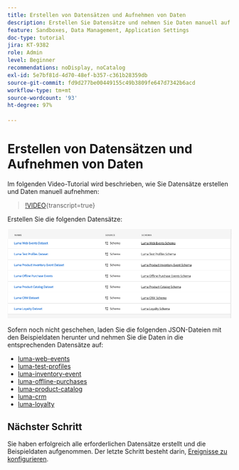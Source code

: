 ```yaml
---
title: Erstellen von Datensätzen und Aufnehmen von Daten
description: Erstellen Sie Datensätze und nehmen Sie Daten manuell auf.
feature: Sandboxes, Data Management, Application Settings
doc-type: tutorial
jira: KT-9382
role: Admin
level: Beginner
recommendations: noDisplay, noCatalog
exl-id: 5e7bf81d-4d70-48ef-b357-c361b28359db
source-git-commit: fd9d277be00449155c49b3809fe647d7342b6acd
workflow-type: tm+mt
source-wordcount: '93'
ht-degree: 97%

---
```


# Erstellen von Datensätzen und Aufnehmen von Daten

Im folgenden Video-Tutorial wird beschrieben, wie Sie Datensätze erstellen und Daten manuell aufnehmen:

>[!VIDEO](https://video.tv.adobe.com/v/334293?quality=12&learn=on){transcript=true}

Erstellen Sie die folgenden Datensätze:

![Erstellen von Datensätzen](/help/tutorial-configure-a-training-sandbox/assets/datasets.png)

Sofern noch nicht geschehen, laden Sie die folgenden JSON-Dateien mit den Beispieldaten herunter und nehmen Sie die Daten in die entsprechenden Datensätze auf:

* [luma-web-events](/help/tutorial-configure-a-training-sandbox/assets/luma-data/luma-web-events.json)
* [luma-test-profiles](/help/tutorial-configure-a-training-sandbox/assets/luma-data/luma-test-profiles.json)
* [luma-inventory-event](/help/tutorial-configure-a-training-sandbox/assets/luma-data/luma-inventory-events.json)
* [luma-offline-purchases](/help/tutorial-configure-a-training-sandbox/assets/luma-data/luma-offline-purchases.json)
* [luma-product-catalog](/help/tutorial-configure-a-training-sandbox/assets/luma-data/luma-product-catalog.json)
* [luma-crm](/help/tutorial-configure-a-training-sandbox/assets/luma-data/luma-crm.json)
* [luma-loyalty](/help/tutorial-configure-a-training-sandbox/assets/luma-data/luma-loyalty.json)


## Nächster Schritt

Sie haben erfolgreich alle erforderlichen Datensätze erstellt und die Beispieldaten aufgenommen. Der letzte Schritt besteht darin, [Ereignisse zu konfigurieren](/help/tutorial-configure-a-training-sandbox/configure-events.md).
